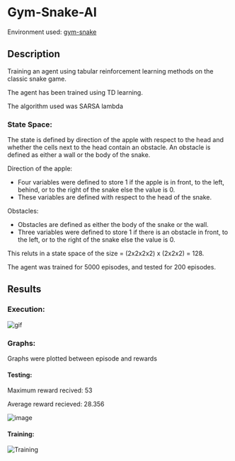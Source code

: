 # Gym-Snake-AI

Environment used: [gym-snake](https://github.com/grantsrb/Gym-Snake)

## Description

Training an agent using tabular reinforcement learning methods on the classic snake game.

The agent has been trained using TD learning.

The algorithm used was SARSA lambda

### State Space:

The state is defined by direction of the apple with respect to the head and whether the cells next to the head contain an obstacle. An obstacle is defined as either a wall or the body of the snake.

Direction of the apple:
 - Four variables were defined to store 1 if the apple is in front, to the left, behind, or to the right of the snake else the value is 0.
 - These variables are defined with respect to the head of the snake.
 
Obstacles:
 - Obstacles are defined as either the body of the snake or the wall.
 - Three variables were defined to store 1 if there is an obstacle in front, to the left, or to the right of the snake else the value is 0.

This reluts in a state space of the size = (2x2x2x2) x (2x2x2) = 128.
 
The agent was trained for 5000 episodes, and tested for 200 episodes.

## Results

### Execution:
![gif](https://user-images.githubusercontent.com/88096518/136910303-fba4dc52-c58b-4003-aaa9-f5df3a1e873c.gif)

### Graphs:
Graphs were plotted between episode and rewards

#### Testing:
Maximum reward recived: 53

Average reward recieved: 28.356

![image](https://user-images.githubusercontent.com/88096518/136699180-639b4a14-1cd3-4cfd-a1b3-0e10c1b7c6ea.png)

#### Training:
![Training](https://user-images.githubusercontent.com/88096518/137182678-7ba98b22-73cc-4555-88d4-47e89dcdaa9b.png)
